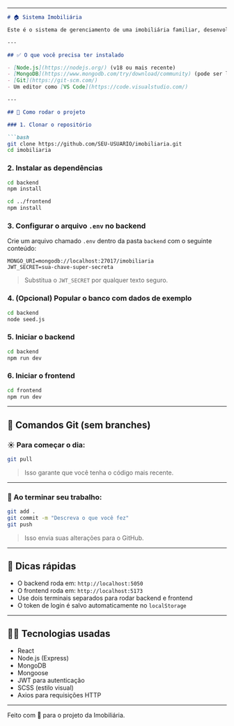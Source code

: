 

---

````markdown
# 🏠 Sistema Imobiliária

Este é o sistema de gerenciamento de uma imobiliária familiar, desenvolvido em Node.js + MongoDB no backend e React no frontend. Aqui está um guia **simples e direto** para quem for programar no projeto.

---

## ✅ O que você precisa ter instalado

- [Node.js](https://nodejs.org/) (v18 ou mais recente)
- [MongoDB](https://www.mongodb.com/try/download/community) (pode ser local ou Atlas)
- [Git](https://git-scm.com/)
- Um editor como [VS Code](https://code.visualstudio.com/)

---

## 🚀 Como rodar o projeto

### 1. Clonar o repositório

```bash
git clone https://github.com/SEU-USUARIO/imobiliaria.git
cd imobiliaria
````

### 2. Instalar as dependências

```bash
cd backend
npm install

cd ../frontend
npm install
```

### 3. Configurar o arquivo `.env` no backend

Crie um arquivo chamado `.env` dentro da pasta `backend` com o seguinte conteúdo:

```env
MONGO_URI=mongodb://localhost:27017/imobiliaria
JWT_SECRET=sua-chave-super-secreta
```

> Substitua o `JWT_SECRET` por qualquer texto seguro.

### 4. (Opcional) Popular o banco com dados de exemplo

```bash
cd backend
node seed.js
```

### 5. Iniciar o backend

```bash
cd backend
npm run dev
```

### 6. Iniciar o frontend

```bash
cd frontend
npm run dev
```

---

## 🔁 Comandos Git (sem branches)

### ☀️ Para começar o dia:

```bash
git pull
```

> Isso garante que você tenha o código mais recente.

---

### 🌙 Ao terminar seu trabalho:

```bash
git add .
git commit -m "Descreva o que você fez"
git push
```

> Isso envia suas alterações para o GitHub.

---

## 📌 Dicas rápidas

* O backend roda em: `http://localhost:5050`
* O frontend roda em: `http://localhost:5173`
* Use dois terminais separados para rodar backend e frontend
* O token de login é salvo automaticamente no `localStorage`

---

## 👨‍💻 Tecnologias usadas

* React
* Node.js (Express)
* MongoDB
* Mongoose
* JWT para autenticação
* SCSS (estilo visual)
* Axios para requisições HTTP

---

Feito com 💙 para o projeto da Imobiliária.

```
